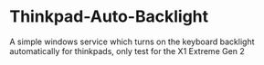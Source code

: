 # Thinkpad-Auto-Backlight

A simple windows service which turns on the keyboard backlight automatically for thinkpads, only test for the X1 Extreme Gen 2
